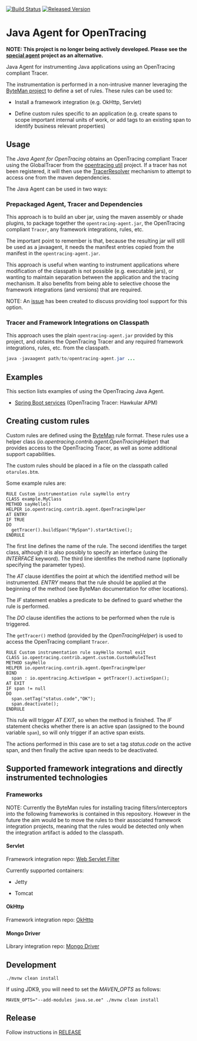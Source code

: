 [![Build Status][ci-img]][ci] [![Released Version][maven-img]][maven]

# Java Agent for OpenTracing

**NOTE: This project is no longer being actively developed. Please see the [special agent](https://github.com/opentracing-contrib/java-specialagent) project as an alternative.**

Java Agent for instrumenting Java applications using an OpenTracing compliant Tracer.

The instrumentation is performed in a non-intrusive manner leveraging the [ByteMan project](http://byteman.jboss.org/) to
define a set of rules. These rules can be used to:

* Install a framework integration (e.g. OkHttp, Servlet)

* Define custom rules specific to an application (e.g. create spans to scope important internal units of work,
or add tags to an existing span to identify business relevant properties)

## Usage

The _Java Agent for OpenTracing_ obtains an OpenTracing compliant Tracer using the GlobalTracer from the 
[opentracing util](https://github.com/opentracing/opentracing-java/tree/master/opentracing-util) project.
If a tracer has not been registered, it will then use the
[TracerResolver](https://github.com/opentracing-contrib/java-tracerresolver) mechanism to attempt to access
one from the maven dependencies.

The Java Agent can be used in two ways:

### Prepackaged Agent, Tracer and Dependencies

This approach is to build an uber jar, using the maven assembly or shade plugins, to package together
the `opentracing-agent.jar`, the OpenTracing compliant `Tracer`, any framework integrations, rules, etc.

The important point to remember is that, because the resulting jar will still be used as a javaagent, it needs the
manifest entries copied from the manifest in the `opentracing-agent.jar`.

This approach is useful when wanting to instrument applications where modification of the classpath is not
possible (e.g. executable jars), or wanting to maintain separation between the application and the tracing
mechanism. It also benefits from being able to selective choose the framework integrations (and versions) that
are required.

NOTE: An [issue](https://github.com/opentracing-contrib/java-agent/issues/3) has been created to discuss providing tool support for this option.


### Tracer and Framework Integrations on Classpath

This approach uses the plain `opentracing-agent.jar` provided by this project, and obtains the OpenTracing
Tracer and any required framework integrations, rules, etc. from the classpath.

```java
java -javaagent path/to/opentracing-agent.jar ...
```

## Examples

This section lists examples of using the OpenTracing Java Agent.

* [Spring Boot services](https://github.com/objectiser/java-agent-spring-boot-example) (OpenTracing Tracer: Hawkular APM)


## Creating custom rules

Custom rules are defined using the [ByteMan](http://byteman.jboss.org/) rule format. These rules use
a helper class (_io.opentracing.contrib.agent.OpenTracingHelper_) that provides access to the OpenTracing Tracer,
as well as some additional support capabilities.

The custom rules should be placed in a file on the classpath called `otarules.btm`.

Some example rules are:

```
RULE Custom instrumentation rule sayHello entry
CLASS example.MyClass
METHOD sayHello()
HELPER io.opentracing.contrib.agent.OpenTracingHelper
AT ENTRY
IF TRUE
DO
  getTracer().buildSpan("MySpan").startActive();
ENDRULE
```

The first line defines the name of the rule. The second identifies the target class, although it is also
possibly to specify an interface (using the _INTERFACE_ keyword). The third line identifies the method
name (optionally specifying the parameter types).

The _AT_ clause identifies the point at which the identified method will be instrumented. _ENTRY_ means that
the rule should be applied at the beginning of the method (see ByteMan documentation for other locations).

The _IF_ statement enables a predicate to be defined to guard whether the rule is performed.

The _DO_ clause identifies the actions to be performed when the rule is triggered.

The `getTracer()` method (provided by the _OpenTracingHelper_) is used to access the OpenTracing
compliant `Tracer`.

```
RULE Custom instrumentation rule sayHello normal exit
CLASS io.opentracing.contrib.agent.custom.CustomRuleITest
METHOD sayHello
HELPER io.opentracing.contrib.agent.OpenTracingHelper
BIND
  span : io.opentracing.ActiveSpan = getTracer().activeSpan();
AT EXIT
IF span != null
DO
  span.setTag("status.code","OK");
  span.deactivate();
ENDRULE
```
This rule will trigger _AT EXIT_, so when the method is finished. The _IF_ statement checks whether there
is an active span (assigned to the bound variable `span`), so will only trigger if an active span exists.

The actions performed in this case are to set a tag _status.code_ on the active span, and then finally the
active span needs to be deactivated.


## Supported framework integrations and directly instrumented technologies

### Frameworks

NOTE: Currently the ByteMan rules for installing tracing filters/interceptors into the following frameworks
is contained in this repository. However in the future the aim would be to move the rules to their associated framework
integration projects, meaning that the rules would be detected only when the integration artifact is added to
the classpath.

#### Servlet

Framework integration repo: [Web Servlet Filter](https://github.com/opentracing-contrib/java-web-servlet-filter)

Currently supported containers:

* Jetty

* Tomcat


#### OkHttp

Framework integration repo: [OkHttp](https://github.com/opentracing-contrib/java-okhttp)


#### Mongo Driver

Library integration repo: [Mongo Driver](https://github.com/opentracing-contrib/java-mongo-driver)


## Development
```shell
./mvnw clean install
```

If using JDK9, you will need to set the _MAVEN_OPTS_ as follows:
```shell
MAVEN_OPTS="--add-modules java.se.ee" ./mvnw clean install
```

## Release
Follow instructions in [RELEASE](RELEASE.md)

   [ci-img]: https://travis-ci.org/opentracing-contrib/java-agent.svg?branch=master
   [ci]: https://travis-ci.org/opentracing-contrib/java-agent
   [maven-img]: https://img.shields.io/maven-central/v/io.opentracing.contrib/opentracing-agent.svg?maxAge=2592000
   [maven]: http://search.maven.org/#search%7Cga%7C1%7Copentracing-agent
